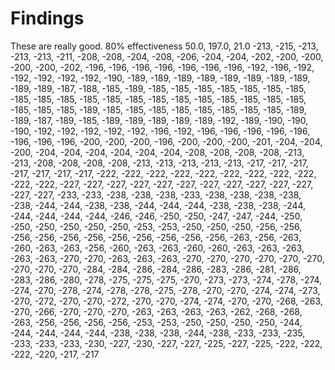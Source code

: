 # Findings

These are really good. 80% effectiveness
50.0, 197.0, 21.0
-213, -215, -213, -213, -213, -211, -208, -208, -204, -208, -206, -204, -204, -202, -200, -200, -200, -200, -202, -196, -196, -196, -196, -196, -196, -196, -192, -196, -192, -192, -192, -192, -192, -190, -189, -189, -189, -189, -189, -189, -189, -189, -189, -189, -187, -188, -185, -189, -185, -185, -185, -185, -185, -185, -185, -185, -185, -185, -185, -185, -185, -185, -185, -185, -185, -185, -185, -185, -185, -185, -185, -189, -185, -185, -185, -185, -185, -185, -185, -185, -189, -189, -187, -189, -185, -189, -189, -189, -189, -189, -192, -189, -190, -190, -190, -192, -192, -192, -192, -192, -196, -192, -196, -196, -196, -196, -196, -196, -196, -196, -200, -200, -200, -196, -200, -200, -200, -201, -204, -204, -200, -204, -204, -204, -204, -204, -204, -208, -208, -208, -208, -213, -213, -208, -208, -208, -208, -213, -213, -213, -213, -213, -217, -217, -217, -217, -217, -217, -217, -222, -222, -222, -222, -222, -222, -222, -222, -222, -222, -222, -227, -227, -227, -227, -227, -227, -227, -227, -227, -227, -227, -227, -227, -233, -233, -238, -238, -238, -233, -238, -238, -238, -238, -238, -244, -244, -238, -238, -244, -244, -244, -238, -238, -238, -244, -244, -244, -244, -244, -246, -246, -250, -250, -247, -247, -244, -250, -250, -250, -250, -250, -250, -253, -253, -250, -250, -250, -256, -256, -256, -256, -256, -256, -256, -256, -256, -256, -256, -263, -256, -263, -260, -263, -263, -256, -260, -263, -263, -260, -260, -263, -263, -263, -263, -263, -270, -270, -263, -263, -263, -270, -270, -270, -270, -270, -270, -270, -270, -270, -284, -284, -286, -284, -286, -283, -286, -281, -286, -283, -286, -280, -278, -275, -275, -275, -270, -273, -273, -274, -278, -274, -274, -270, -278, -274, -278, -278, -275, -278, -270, -270, -274, -274, -273, -270, -272, -270, -270, -272, -270, -270, -274, -274, -270, -270, -268, -263, -270, -266, -270, -270, -270, -263, -263, -263, -263, -262, -268, -268, -263, -256, -256, -256, -256, -253, -253, -250, -250, -250, -250, -244, -244, -244, -244, -244, -238, -238, -238, -244, -238, -233, -233, -235, -233, -233, -233, -230, -227, -230, -227, -227, -225, -227, -225, -222, -222, -222, -220, -217, -217
